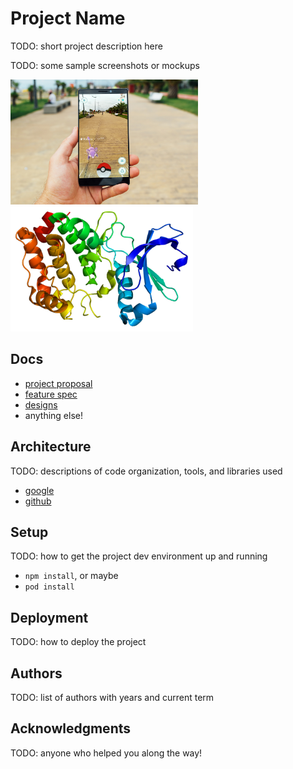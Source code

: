 # Project Name

TODO: short project description here

TODO: some sample screenshots or mockups

<img src="imgs/ar.jpg" height=200px>
<img src="imgs/protein.png" height=200px>

## Docs
- [project proposal](https://docs.google.com/document/d/1eUOWSDpmRE9037nOym1h5oGvgmbrT-mZnaj9arZcxyQ/edit)
- [feature spec](https://docs.google.com/document/d/1pWNzAXyMH1gEyB6JDcAEkzpnNypdZPcqe3v6B2Uov7w/edit)
- [designs](https://drive.google.com/drive/folders/0B2XEYQCAWMgUaVBXdTVoU2NGdjA)
- anything else!


## Architecture

TODO: descriptions of code organization, tools, and libraries used
  - [google](https://www.google.com/)
  - [github](https://github.com/)

## Setup

TODO: how to get the project dev environment up and running
  - `npm install`, or maybe
  - `pod install`

## Deployment

TODO: how to deploy the project

## Authors

TODO: list of authors with years and current term

## Acknowledgments

TODO: anyone who helped you along the way!
